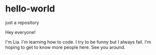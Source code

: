 # hello-world
just a repository

Hey everyone!

I'm Lia. I'm learning how to code. I try to be funny but I always fail. I'm hoping to get to know more people here. See you around.
